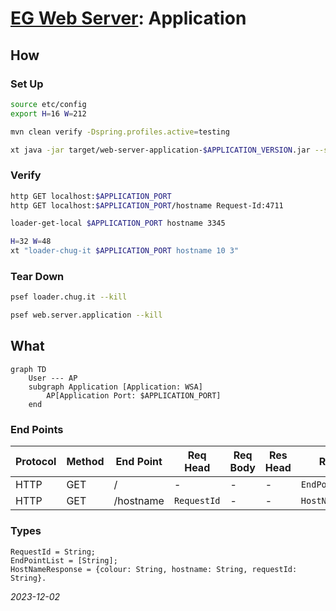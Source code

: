 


# [EG Web Server](../README.md): Application


## How

### Set Up
```Bash
source etc/config
export H=16 W=212
```
```Bash
mvn clean verify -Dspring.profiles.active=testing
```
```Bash
xt java -jar target/web-server-application-$APPLICATION_VERSION.jar --server.port=$APPLICATION_PORT --colour=$APPLICATION_COLOUR
```

### Verify
```Bash
http GET localhost:$APPLICATION_PORT
http GET localhost:$APPLICATION_PORT/hostname Request-Id:4711
```
```Bash
loader-get-local $APPLICATION_PORT hostname 3345
```
```Bash
H=32 W=48
xt "loader-chug-it $APPLICATION_PORT hostname 10 3"
```

### Tear Down
```Bash
psef loader.chug.it --kill
```
```Bash
psef web.server.application --kill
```

## What
```mermaid
graph TD
    User --- AP
    subgraph Application [Application: WSA]
        AP[Application Port: $APPLICATION_PORT]
    end
```

### End Points
| Protocol | Method | End Point | Req Head    | Req Body | Res Head | Res Body           |
|----------|--------|-----------|-------------|----------|----------|--------------------|
| HTTP     | GET    | /         | -           | -        | -        | `EndPointList`     |
| HTTP     | GET    | /hostname | `RequestId` | -        | -        | `HostNameResponse` |

### Types

    RequestId = String;
    EndPointList = [String];
    HostNameResponse = {colour: String, hostname: String, requestId: String}.

*2023-12-02*
